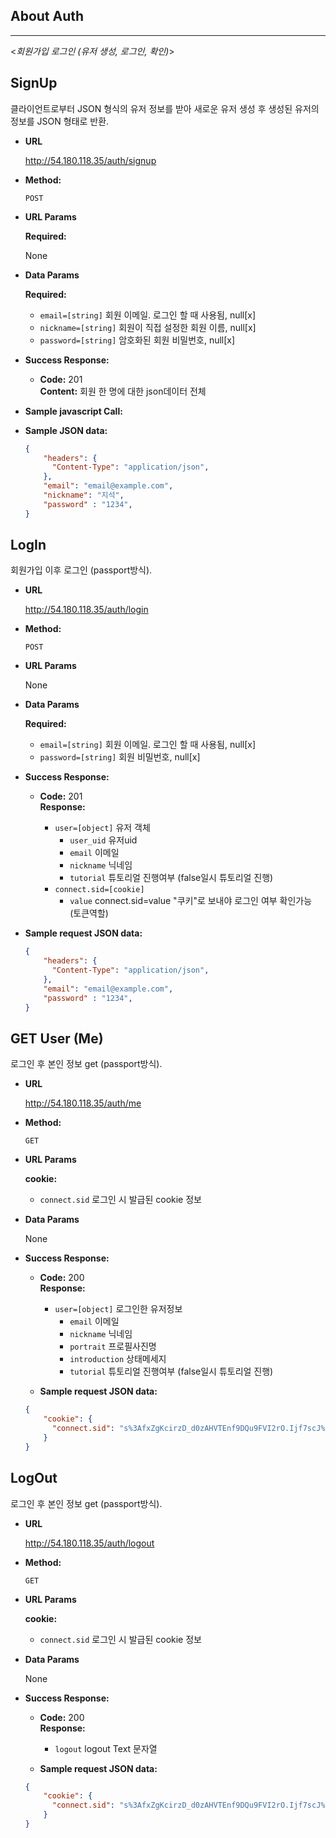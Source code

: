## About Auth
----
  <_회원가입 로그인 (유저 생성, 로그인, 확인)_>
<!-- * **API call:**
  localhost:3000/users

* **Sample JSON data:**
  ```json
  {
    "email":"homer@naver.com",
    "nickname":"호머 심슨",
    "password":"1234",
  }
  ```
  * `email=[string]` 회원 이메일. 로그인 할 때 사용됨, null[x]
  * `nickname=[string]` 회원이 직접 설정한 회원 이름, null[x]
  * `password=[string]` 회원 비밀번호, null[x] -->
  <!--회원정보 JSON 형태 + 변수 설명 -->




**SignUp**
----
  클라이언트로부터 JSON 형식의 유저 정보를 받아 새로운 유저 생성 후 생성된 유저의 정보를 JSON 형태로 반환.

* **URL**

  http://54.180.118.35/auth/signup

* **Method:**

  `POST`
  
*  **URL Params**

   **Required:**
 
   None

* **Data Params**

    **Required:**
    
    * `email=[string]` 회원 이메일. 로그인 할 때 사용됨, null[x]
    * `nickname=[string]` 회원이 직접 설정한 회원 이름, null[x]
    * `password=[string]` 암호화된 회원 비밀번호, null[x]


   
    <!--필요한 form field 명시 + 설명-->


* **Success Response:**

  * **Code:** 201 <br />
    **Content:** 회원 한 명에 대한 json데이터 전체
        <!--회원정보 JSON 그대로 들어감-->
 
* **Sample javascript Call:**

  <!-- ```javascript
    axios
    .post(`http://54.180.118.35/auth/signup`, {
      headers: {
        'Content-Type': 'application/json',
      },
      email: "email@example.com",
      nickname: "지석",
      password : "1234",
    });
  ``` -->
* **Sample JSON data:**
  ```json
  {
      "headers": {
        "Content-Type": "application/json",
      },
      "email": "email@example.com",
      "nickname": "지석",
      "password" : "1234",
  }
  ```

**LogIn**
----
  
  회원가입 이후 로그인 (passport방식).
  <!--삭제 시 삭제된 객체를 리턴할 지 그냥 성공 메시지 리턴할지?-->

* **URL**

  http://54.180.118.35/auth/login

* **Method:**

  `POST`
  

* **URL Params**
  
  None

*  **Data Params**

    **Required:**
    
    * `email=[string]` 회원 이메일. 로그인 할 때 사용됨, null[x]
    * `password=[string]` 회원 비밀번호, null[x]



* **Success Response:**
  <!--삭제 성공 시 http code 뭐할지?-->
  * **Code:** 201 <br />
    **Response:**

    * `user=[object]` 유저 객체
      - `user_uid` 유저uid
      - `email` 이메일
      - `nickname` 닉네임
      - `tutorial` 튜토리얼 진행여부 (false일시 튜토리얼 진행)
    * `connect.sid=[cookie]` 
      - `value` connect.sid=value "쿠키"로 보내야 로그인 여부 확인가능 (토큰역할)


<!-- * **Sample Call:** -->

  <!-- ```javascript
    axios
    .post(`http://54.180.118.35/auth/login`, {
      headers: {
        'Content-Type': 'application/json',
      },
      email: "email@example.com",
      password : "1234",
    });
  ``` -->
* **Sample request JSON data:**
  ```json
  {
      "headers": {
        "Content-Type": "application/json",
      },
      "email": "email@example.com",
      "password" : "1234",
  }
  ```

**GET User (Me)**
----
  로그인 후 본인 정보 get (passport방식).

* **URL**

  http://54.180.118.35/auth/me

* **Method:**

  `GET`
  
*  **URL Params**

    **cookie:**
    
    * `connect.sid` 로그인 시 발급된 cookie 정보

    

* **Data Params**
  
  None

* **Success Response:**
  <!--삭제 성공 시 http code 뭐할지?-->
  * **Code:** 200 <br />
    **Response:**

    * `user=[object]` 로그인한 유저정보
      - `email` 이메일
      - `nickname` 닉네임
      - `portrait` 프로필사진명
      - `introduction` 상태메세지
      - `tutorial` 튜토리얼 진행여부 (false일시 튜토리얼 진행)

  * **Sample request JSON data:**
  ```json
  {
      "cookie": {
        "connect.sid": "s%3AfxZgKcirzD_d0zAHVTEnf9DQu9FVI2rO.Ijf7scJ%2Buj6YtprVUB6Vcuf1QVNXDIR64MP43366CaQ",
      }
  }
  ```




**LogOut**
----
  로그인 후 본인 정보 get (passport방식).

* **URL**

  http://54.180.118.35/auth/logout

* **Method:**

  `GET`
  
*  **URL Params**

    **cookie:**
    
    * `connect.sid` 로그인 시 발급된 cookie 정보

    

* **Data Params**
  
  None

* **Success Response:**
  <!--삭제 성공 시 http code 뭐할지?-->
  * **Code:** 200 <br />
    **Response:**

    * `logout` logout Text 문자열

  * **Sample request JSON data:**
  ```json
  {
      "cookie": {
        "connect.sid": "s%3AfxZgKcirzD_d0zAHVTEnf9DQu9FVI2rO.Ijf7scJ%2Buj6YtprVUB6Vcuf1QVNXDIR64MP43366CaQ",
      }
  }
  ```